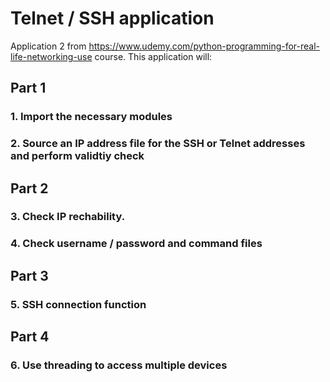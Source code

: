 Telnet / SSH application
========================

Application 2 from https://www.udemy.com/python-programming-for-real-life-networking-use course. This application will:

Part 1
------
### 1. Import the necessary modules
### 2. Source an IP address file for the SSH or Telnet addresses and perform validtiy check

Part 2
------
### 3. Check IP rechability.
### 4. Check username / password and command files

Part 3
------
### 5. SSH connection function

Part 4
------
### 6. Use threading to access multiple devices


